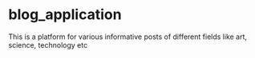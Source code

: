 # blog_application
This is a platform for various informative posts of different fields like art, science, technology etc
